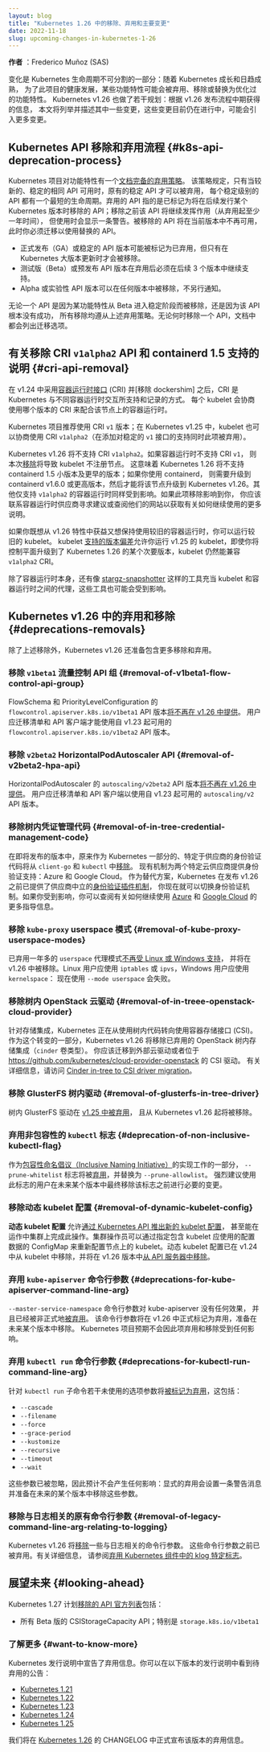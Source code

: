 ```yaml
---
layout: blog
title: "Kubernetes 1.26 中的移除、弃用和主要变更"
date: 2022-11-18
slug: upcoming-changes-in-kubernetes-1-26
---
```


**作者** ：Frederico Muñoz (SAS)

变化是 Kubernetes 生命周期不可分割的一部分：随着 Kubernetes 成长和日趋成熟，
为了此项目的健康发展，某些功能特性可能会被弃用、移除或替换为优化过的功能特性。
Kubernetes v1.26 也做了若干规划：根据 v1.26 发布流程中期获得的信息，
本文将列举并描述其中一些变更，这些变更目前仍在进行中，可能会引入更多变更。

## Kubernetes API 移除和弃用流程 {#k8s-api-deprecation-process}

Kubernetes 项目对功能特性有一个[文档完备的弃用策略](/zh-cn/docs/reference/using-api/deprecation-policy/)。
该策略规定，只有当较新的、稳定的相同 API 可用时，原有的稳定 API 才可以被弃用，
每个稳定级别的 API 都有一个最短的生命周期。弃用的 API 指的是已标记为将在后续发行某个
Kubernetes 版本时移除的 API；移除之前该 API 将继续发挥作用（从弃用起至少一年时间），
但使用时会显示一条警告。被移除的 API 将在当前版本中不再可用，此时你必须迁移以使用替换的 API。

* 正式发布（GA）或稳定的 API 版本可能被标记为已弃用，但只有在 Kubernetes 大版本更新时才会被移除。
* 测试版（Beta）或预发布 API 版本在弃用后必须在后续 3 个版本中继续支持。
* Alpha 或实验性 API 版本可以在任何版本中被移除，不另行通知。

无论一个 API 是因为某功能特性从 Beta 进入稳定阶段而被移除，还是因为该 API 根本没有成功，
所有移除均遵从上述弃用策略。无论何时移除一个 API，文档中都会列出迁移选项。

## 有关移除 CRI `v1alpha2` API 和 containerd 1.5 支持的说明 {#cri-api-removal}

在 v1.24 中采用[容器运行时接口](/zh-cn/docs/concepts/architecture/cri/) (CRI)
并[移除 dockershim] 之后，CRI 是 Kubernetes 与不同容器运行时交互所支持和记录的方式。
每个 kubelet 会协商使用哪个版本的 CRI 来配合该节点上的容器运行时。

Kubernetes 项目推荐使用 CRI `v1` 版本；在 Kubernetes v1.25 中，kubelet 也可以协商使用
CRI `v1alpha2`（在添加对稳定的 `v1` 接口的支持同时此项被弃用）。

Kubernetes v1.26 将不支持 CRI `v1alpha2`。如果容器运行时不支持 CRI `v1`，
则本次[移除](https://github.com/kubernetes/kubernetes/pull/110618)将导致 kubelet 不注册节点。
这意味着 Kubernetes 1.26 将不支持 containerd 1.5 小版本及更早的版本；如果你使用 containerd，
则需要升级到 containerd v1.6.0 或更高版本，然后才能将该节点升级到 Kubernetes v1.26。其他仅支持
`v1alpha2` 的容器运行时同样受到影响。如果此项移除影响到你，
你应该联系容器运行时供应商寻求建议或查阅他们的网站以获取有关如何继续使用的更多说明。

如果你既想从 v1.26 特性中获益又想保持使用较旧的容器运行时，你可以运行较旧的 kubelet。
kubelet [支持的版本偏差](/zh-cn/releases/version-skew-policy/#kubelet)允许你运行
v1.25 的 kubelet，即使你将控制平面升级到了 Kubernetes 1.26 的某个次要版本，kubelet
仍然能兼容 `v1alpha2` CRI。

除了容器运行时本身，还有像 [stargz-snapshotter](https://github.com/containerd/stargz-snapshotter)
这样的工具充当 kubelet 和容器运行时之间的代理，这些工具也可能会受到影响。

## Kubernetes v1.26 中的弃用和移除 {#deprecations-removals}

除了上述移除外，Kubernetes v1.26 还准备包含更多移除和弃用。

### 移除 `v1beta1` 流量控制 API 组  {#removal-of-v1beta1-flow-control-api-group}

FlowSchema 和 PriorityLevelConfiguration 的 `flowcontrol.apiserver.k8s.io/v1beta1` API
版本[将不再在 v1.26 中提供](/zh-cn/docs/reference/using-api/deprecation-guide/#flowcontrol-resources-v126)。
用户应迁移清单和 API 客户端才能使用自 v1.23 起可用的 `flowcontrol.apiserver.k8s.io/v1beta2` API 版本。

### 移除 `v2beta2` HorizontalPodAutoscaler API  {#removal-of-v2beta2-hpa-api}

HorizontalPodAutoscaler 的 `autoscaling/v2beta2` API
版本[将不再在 v1.26 中提供](/zh-cn/docs/reference/using-api/deprecation-guide/#horizontalpodautoscaler-v126)。
用户应迁移清单和 API 客户端以使用自 v1.23 起可用的 `autoscaling/v2` API 版本。

### 移除树内凭证管理代码   {#removal-of-in-tree-credential-management-code}

在即将发布的版本中，原来作为 Kubernetes 一部分的、特定于供应商的身份验证代码将从 `client-go` 和 `kubectl`
中[移除](https://github.com/kubernetes/kubernetes/pull/112341)。
现有机制为两个特定云供应商提供身份验证支持：Azure 和 Google Cloud。
作为替代方案，Kubernetes 在发布 v1.26
之前已提供了供应商中立的[身份验证插件机制](/zh-cn/docs/reference/access-authn-authz/authentication/#client-go-credential-plugins)，
你现在就可以切换身份验证机制。如果你受到影响，你可以查阅有关如何继续使用
[Azure](https://github.com/Azure/kubelogin#readme) 和
[Google Cloud](https://cloud.google.com/blog/products/containers-kubernetes/kubectl-auth-changes-in-gke)
的更多指导信息。

### 移除 `kube-proxy` userspace 模式   {#removal-of-kube-proxy-userspace-modes}

已弃用一年多的 `userspace` 代理模式[不再受 Linux 或 Windows 支持](https://github.com/kubernetes/kubernetes/pull/112133)，
并将在 v1.26 中被移除。Linux 用户应使用 `iptables` 或 `ipvs`，Windows 用户应使用 `kernelspace`：
现在使用 `--mode userspace` 会失败。

### 移除树内 OpenStack 云驱动   {#removal-of-in-treee-openstack-cloud-provider}

针对存储集成，Kubernetes 正在从使用树内代码转向使用容器存储接口 (CSI)。
作为这个转变的一部分，Kubernetes v1.26 将移除已弃用的 OpenStack 树内存储集成（`cinder` 卷类型）。
你应该迁移到外部云驱动或者位于 https://github.com/kubernetes/cloud-provider-openstack 的 CSI 驱动。
有关详细信息，请访问
[Cinder in-tree to CSI driver migration](https://github.com/kubernetes/enhancements/issues/1489)。

### 移除 GlusterFS 树内驱动  {#removal-of-glusterfs-in-tree-driver}

树内 GlusterFS 驱动在 [v1.25 中被弃用](/zh-cn/blog/2022/08/23/kubernetes-v1-25-release/#deprecations-and-removals)，
且从 Kubernetes v1.26 起将被移除。

### 弃用非包容性的 `kubectl` 标志   {#deprecation-of-non-inclusive-kubectl-flag}

作为[包容性命名倡议（Inclusive Naming Initiative）](https://www.cncf.io/announcements/2021/10/13/inclusive-naming-initiative-announces-new-community-resources-for-a-more-inclusive-future/)的实现工作的一部分，
`--prune-whitelist` 标志将被[弃用](https://github.com/kubernetes/kubernetes/pull/113116)，并替换为 `--prune-allowlist`。
强烈建议使用此标志的用户在未来某个版本中最终移除该标志之前进行必要的变更。

### 移除动态 kubelet 配置   {#removal-of-dynamic-kubelet-config}

**动态 kubelet 配置**
允许[通过 Kubernetes API 推出新的 kubelet 配置](https://github.com/kubernetes/enhancements/tree/2cd758cc6ab617a93f578b40e97728261ab886ed/keps/sig-node/281-dynamic-kubelet-configuration)，
甚至能在运作中集群上完成此操作。集群操作员可以通过指定包含 kubelet 应使用的配置数据的 ConfigMap
来重新配置节点上的 kubelet。动态 kubelet 配置已在 v1.24 中从 kubelet 中移除，并将在 v1.26
版本中[从 API 服务器中移除](https://github.com/kubernetes/kubernetes/pull/112643)。

### 弃用 `kube-apiserver` 命令行参数   {#deprecations-for-kube-apiserver-command-line-arg}

`--master-service-namespace` 命令行参数对 kube-apiserver 没有任何效果，
并且已经被非正式地[被弃用](https://github.com/kubernetes/kubernetes/pull/38186)。
该命令行参数将在 v1.26 中正式标记为弃用，准备在未来某个版本中移除。
Kubernetes 项目预期不会因此项弃用和移除受到任何影响。

### 弃用 `kubectl run` 命令行参数   {#deprecations-for-kubectl-run-command-line-arg}

针对 `kubectl run`
子命令若干未使用的选项参数将[被标记为弃用](https://github.com/kubernetes/kubernetes/pull/112261)，这包括：

* `--cascade`
* `--filename`
* `--force`
* `--grace-period`
* `--kustomize`
* `--recursive`
* `--timeout`
* `--wait`

这些参数已被忽略，因此预计不会产生任何影响：显式的弃用会设置一条警告消息并准备在未来的某个版本中移除这些参数。

### 移除与日志相关的原有命令行参数   {#removal-of-legacy-command-line-arg-relating-to-logging}

Kubernetes v1.26 将[移除](https://github.com/kubernetes/kubernetes/pull/112120)一些与日志相关的命令行参数。
这些命令行参数之前已被弃用。有关详细信息，
请参阅[弃用 Kubernetes 组件中的 klog 特定标志](https://github.com/kubernetes/enhancements/tree/3cb66bd0a1ef973ebcc974f935f0ac5cba9db4b2/keps/sig-instrumentation/2845-deprecate-klog-specific-flags-in-k8s-components)。

## 展望未来 {#looking-ahead}

Kubernetes 1.27 计划[移除的 API 官方列表](/zh-cn/docs/reference/using-api/deprecation-guide/#v1-27)包括：

* 所有 Beta 版的 CSIStorageCapacity API；特别是 `storage.k8s.io/v1beta1`

### 了解更多   {#want-to-know-more}

Kubernetes 发行说明中宣告了弃用信息。你可以在以下版本的发行说明中看到待弃用的公告：

* [Kubernetes 1.21](https://github.com/kubernetes/kubernetes/blob/master/CHANGELOG/CHANGELOG-1.21.md#deprecation)
* [Kubernetes 1.22](https://github.com/kubernetes/kubernetes/blob/master/CHANGELOG/CHANGELOG-1.22.md#deprecation)
* [Kubernetes 1.23](https://github.com/kubernetes/kubernetes/blob/master/CHANGELOG/CHANGELOG-1.23.md#deprecation)
* [Kubernetes 1.24](https://github.com/kubernetes/kubernetes/blob/master/CHANGELOG/CHANGELOG-1.24.md#deprecation)
* [Kubernetes 1.25](https://github.com/kubernetes/kubernetes/blob/master/CHANGELOG/CHANGELOG-1.25.md#deprecation)

我们将在
[Kubernetes 1.26](https://github.com/kubernetes/kubernetes/blob/master/CHANGELOG/CHANGELOG-1.26.md#deprecation)
的 CHANGELOG 中正式宣布该版本的弃用信息。
